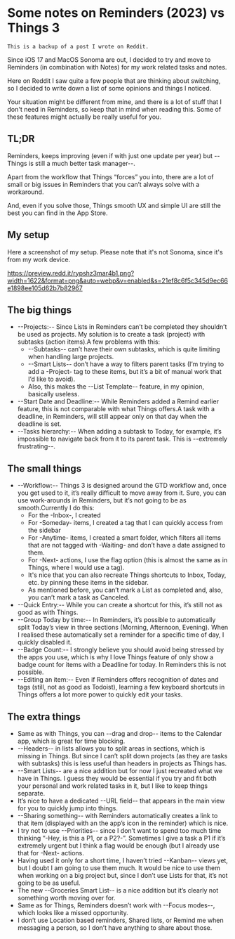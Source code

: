 # Some notes on Reminders (2023) vs Things 3

```
This is a backup of a post I wrote on Reddit.
```

Since iOS 17 and MacOS Sonoma are out, I decided to try and move to Reminders (in combination with Notes) for my work related tasks and notes.

Here on Reddit I saw quite a few people that are thinking about switching, so I decided to write down a list of some opinions and things I noticed.

Your situation might be different from mine, and there is a lot of stuff that I don't need in Reminders, so keep that in mind when reading this. Some of these features might actually be really useful for you.

## TL;DR

Reminders, keeps improving (even if with just one update per year) but --Things is still a much better task manager--.

Apart from the workflow that Things “forces” you into, there are a lot of small or big issues in Reminders that you can’t always solve with a workaround.

And, even if you solve those, Things smooth UX and simple UI are still the best you can find in the App Store.

## My setup

Here a screenshot of my setup. Please note that it's not Sonoma, since it's from my work device.

https://preview.redd.it/rypshz3mar4b1.png?width=1622&format=png&auto=webp&v=enabled&s=21ef8c6f5c345d9ec66e1898ee105d62b7b82967

## The big things

- --Projects:-- Since Lists in Reminders can’t be completed they shouldn’t be used as projects. My solution is to create a task (project) with subtasks (action items).A few problems with this:
  - --Subtasks-- can’t have their own subtasks, which is quite limiting when handling large projects.
  - --Smart Lists-- don’t have a way to filters parent tasks (I’m trying to add a -Project- tag to these items, but it’s a bit of manual work that I’d like to avoid).
  - Also, this makes the --List Template-- feature, in my opinion, basically useless.
- --Start Date and Deadline:-- While Reminders added a Remind earlier feature, this is not comparable with what Things offers.A task with a deadline, in Reminders, will still appear only on that day when the deadline is set.
- --Tasks hierarchy:-- When adding a subtask to Today, for example, it’s impossible to navigate back from it to its parent task. This is --extremely frustrating--.

## The small things

- --Workflow:-- Things 3 is designed around the GTD workflow and, once you get used to it, it’s really difficult to move away from it. Sure, you can use work-arounds in Reminders, but it’s not going to be as smooth.Currently I do this:
  - For the -Inbox-, I created
  - For -Someday- items, I created a tag that I can quickly access from the sidebar
  - For -Anytime- items, I created a smart folder, which filters all items that are not tagged with -Waiting- and don’t have a date assigned to them.
  - For -Next- actions, I use the flag option (this is almost the same as in Things, where I would use a tag).
  - It's nice that you can also recreate Things shortcuts to Inbox, Today, etc. by pinning these items in the sidebar.
  - As mentioned before, you can’t mark a List as completed and, also, you can’t mark a task as Canceled.
- --Quick Entry:-- While you can create a shortcut for this, it’s still not as good as with Things.
- --Group Today by time:-- In Reminders, it’s possible to automatically split Today’s view in three sections (Morning, Afternoon, Evening). When I realised these automatically set a reminder for a specific time of day, I quickly disabled it.
- --Badge Count:-- I strongly believe you should avoid being stressed by the apps you use, which is why I love Things feature of only show a badge count for items with a Deadline for today. In Reminders this is not possible.
- --Editing an item:-- Even if Reminders offers recognition of dates and tags (still, not as good as Todoist), learning a few keyboard shortcuts in Things offers a lot more power to quickly edit your tasks.

## The extra things

- Same as with Things, you can --drag and drop-- items to the Calendar app, which is great for time blocking.
- --Headers-- in lists allows you to split areas in sections, which is missing in Things. But since I can’t split down projects (as they are tasks with subtasks) this is less useful than headers in projects as Things has.
- --Smart Lists-- are a nice addition but for now I just recreated what we have in Things. I guess they would be essential if you try and fit both your personal and work related tasks in it, but I like to keep things separate.
- It’s nice to have a dedicated --URL field-- that appears in the main view for you to quickly jump into things.
- --Sharing something-- with Reminders automatically creates a link to that item (displayed with an the app’s icon in the reminder) which is nice.
- I try not to use --Priorities-- since I don’t want to spend too much time thinking “-Hey, is this a P1, or a P2?-”. Sometimes I give a task a P1 if it’s extremely urgent but I think a flag would be enough (but I already use that for -Next- actions.
- Having used it only for a short time, I haven’t tried --Kanban-- views yet, but I doubt I am going to use them much. It would be nice to use them when working on a big project but, since I don’t use Lists for that, it’s not going to be as useful.
- The new --Groceries Smart List-- is a nice addition but it’s clearly not something worth moving over for.
- Same as for Things, Reminders doesn’t work with --Focus modes--, which looks like a missed opportunity.
- I don’t use Location based reminders, Shared lists, or Remind me when messaging a person, so I don’t have anything to share about those.

